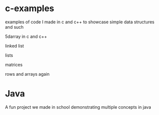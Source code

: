 # c-examples

examples of code I made in c and c++ to showcase simple data structures and such

5darray in c and c++

linked list

lists

matrices

rows and arrays again

# Java

A fun project we made in school demonstrating multiple concepts in java
